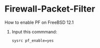 <!--
*** Firewall-Packet-Filter
*** Packet Filter for FreeBSD Firewall
-->

# Firewall-Packet-Filter

How to enable PF on FreeBSD 12.1

1. Input this commmand:

   ```sh
   sysrc pf_enable=yes
   ```
